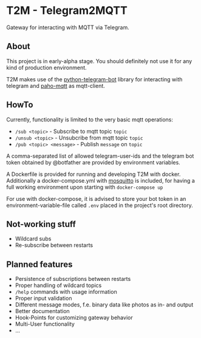 # T2M - Telegram2MQTT

Gateway for interacting with MQTT via Telegram.

## About
This project is in early-alpha stage.
You should definitely not use it for any kind of production environment.

T2M makes use of the [python-telegram-bot](https://github.com/python-telegram-bot/python-telegram-bot)  library
for interacting with telegram and [paho-mqtt](https://pypi.org/project/paho-mqtt/) as mqtt-client.

## HowTo

Currently, functionality is limited to the very basic mqtt operations:

- `/sub <topic>`              - Subscribe to mqtt topic `topic`
- `/unsub <topic>`            - Unsubcribe from mqtt topic `topic`
- `/pub <topic> <message>`    - Publish `message` on `topic`

A comma-separated list of allowed telegram-user-ids and the telegram bot token obtained by @botfather
are provided by environment variables.

A Dockerfile is provided for running and developing T2M with docker.
Additionally a docker-compose.yml with [mosquitto](https://mosquitto.org/) is included,
for having a full working environment upon starting with `docker-compose up`

For use with docker-compose,
it is advised to store your bot token in an environment-variable-file called `.env`
placed in the project's root directory.

## Not-working stuff
- Wildcard subs
- Re-subscribe between restarts

## Planned features
- Persistence of subscriptions between restarts
- Proper handling of wildcard topics
- `/help` commands with usage information
- Proper input validation
- Different message modes, f.e. binary data like photos as in- and output
- Better documentation
- Hook-Points for customizing gateway behavior
- Multi-User functionality
- ...